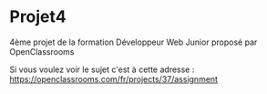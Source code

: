 # Projet4

4ème projet de la formation Développeur Web Junior proposé par OpenClassrooms

Si vous voulez voir le sujet c'est à cette adresse : https://openclassrooms.com/fr/projects/37/assignment

